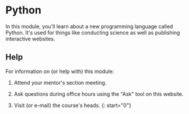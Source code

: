 # Python

In this module, you'll learn about a new programming language called Python. It's used for things like conducting science as well as publishing interactive websites.


## Help

For information on (or help with) this module:

1. Attend your mentor's section meeting.

2. Ask questions during office hours using the "Ask" tool on this website.

3. Visit (or e-mail) the course's heads.
{: start="0"}
